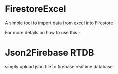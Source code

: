 # FirestoreExcel

A simple tool to import data from excel into Firestore

For more details on how to use this - 

# Json2Firebase RTDB

simply upload json file to firebase realtime database
